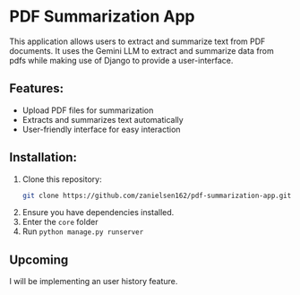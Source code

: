 # PDF Summarization App

This application allows users to extract and summarize text from PDF documents. It uses the Gemini LLM to extract and summarize data from pdfs while making use of Django to provide a user-interface.

## Features:
- Upload PDF files for summarization
- Extracts and summarizes text automatically
- User-friendly interface for easy interaction

## Installation:
1. Clone this repository:  
   ```bash
   git clone https://github.com/zanielsen162/pdf-summarization-app.git
   ```
2. Ensure you have dependencies installed.
3. Enter the `core` folder
4. Run `python manage.py runserver`

## Upcoming
I will be implementing an user history feature.
